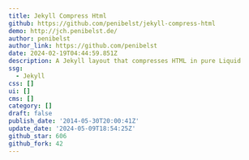 ```yaml
---
title: Jekyll Compress Html
github: https://github.com/penibelst/jekyll-compress-html
demo: http://jch.penibelst.de/
author: penibelst
author_link: https://github.com/penibelst
date: 2024-02-19T04:44:59.851Z
description: A Jekyll layout that compresses HTML in pure Liquid
ssg:
  - Jekyll
css: []
ui: []
cms: []
category: []
draft: false
publish_date: '2014-05-30T20:00:41Z'
update_date: '2024-05-09T18:54:25Z'
github_star: 606
github_fork: 42
---
```

